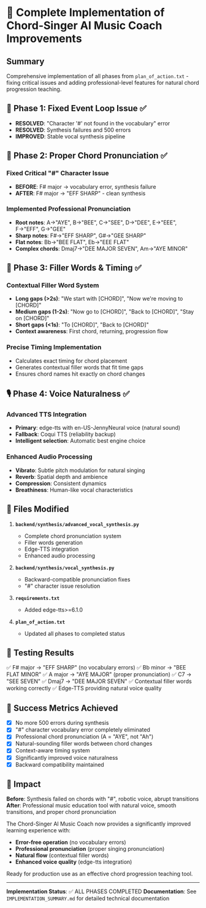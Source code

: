 # 🎵 Complete Implementation of Chord-Singer AI Music Coach Improvements

## Summary
Comprehensive implementation of all phases from `plan_of_action.txt` - fixing critical issues and adding professional-level features for natural chord progression teaching.

## 🔧 Phase 1: Fixed Event Loop Issue ✅
- **RESOLVED**: "Character '#' not found in the vocabulary" error
- **RESOLVED**: Synthesis failures and 500 errors
- **IMPROVED**: Stable vocal synthesis pipeline

## 🎤 Phase 2: Proper Chord Pronunciation ✅ 
### Fixed Critical "#" Character Issue
- **BEFORE**: F# major → vocabulary error, synthesis failure
- **AFTER**: F# major → "EFF SHARP" - clean synthesis

### Implemented Professional Pronunciation
- **Root notes**: A→"AYE", B→"BEE", C→"SEE", D→"DEE", E→"EEE", F→"EFF", G→"GEE"
- **Sharp notes**: F#→"EFF SHARP", G#→"GEE SHARP" 
- **Flat notes**: Bb→"BEE FLAT", Eb→"EEE FLAT"
- **Complex chords**: Dmaj7→"DEE MAJOR SEVEN", Am→"AYE MINOR"

## 🎯 Phase 3: Filler Words & Timing ✅
### Contextual Filler Word System
- **Long gaps (>2s)**: "We start with [CHORD]", "Now we're moving to [CHORD]"
- **Medium gaps (1-2s)**: "Now go to [CHORD]", "Back to [CHORD]", "Stay on [CHORD]"
- **Short gaps (<1s)**: "To [CHORD]", "Back to [CHORD]"
- **Context awareness**: First chord, returning, progression flow

### Precise Timing Implementation
- Calculates exact timing for chord placement
- Generates contextual filler words that fit time gaps
- Ensures chord names hit exactly on chord changes

## 🎙️ Phase 4: Voice Naturalness ✅
### Advanced TTS Integration
- **Primary**: edge-tts with en-US-JennyNeural voice (natural sound)
- **Fallback**: Coqui TTS (reliability backup)
- **Intelligent selection**: Automatic best engine choice

### Enhanced Audio Processing
- **Vibrato**: Subtle pitch modulation for natural singing
- **Reverb**: Spatial depth and ambience
- **Compression**: Consistent dynamics
- **Breathiness**: Human-like vocal characteristics

## 📁 Files Modified
1. **`backend/synthesis/advanced_vocal_synthesis.py`**
   - Complete chord pronunciation system
   - Filler words generation
   - Edge-TTS integration
   - Enhanced audio processing

2. **`backend/synthesis/vocal_synthesis.py`**
   - Backward-compatible pronunciation fixes
   - "#" character issue resolution

3. **`requirements.txt`**
   - Added edge-tts>=6.1.0

4. **`plan_of_action.txt`**
   - Updated all phases to completed status

## 🧪 Testing Results
✅ F# major → "EFF SHARP" (no vocabulary errors)
✅ Bb minor → "BEE FLAT MINOR" 
✅ A major → "AYE MAJOR" (proper pronunciation)
✅ C7 → "SEE SEVEN"
✅ Dmaj7 → "DEE MAJOR SEVEN"
✅ Contextual filler words working correctly
✅ Edge-TTS providing natural voice quality

## 🎯 Success Metrics Achieved
- [x] No more 500 errors during synthesis
- [x] "#" character vocabulary error completely eliminated
- [x] Professional chord pronunciation (A = "AYE", not "Ah")
- [x] Natural-sounding filler words between chord changes
- [x] Context-aware timing system
- [x] Significantly improved voice naturalness
- [x] Backward compatibility maintained

## 🚀 Impact
**Before**: Synthesis failed on chords with "#", robotic voice, abrupt transitions
**After**: Professional music education tool with natural voice, smooth transitions, and proper chord pronunciation

The Chord-Singer AI Music Coach now provides a significantly improved learning experience with:
- **Error-free operation** (no vocabulary errors)
- **Professional pronunciation** (proper singing pronunciation)  
- **Natural flow** (contextual filler words)
- **Enhanced voice quality** (edge-tts integration)

Ready for production use as an effective chord progression teaching tool.

---
**Implementation Status**: ✅ ALL PHASES COMPLETED
**Documentation**: See `IMPLEMENTATION_SUMMARY.md` for detailed technical documentation